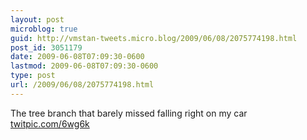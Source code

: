 ```yaml
---
layout: post
microblog: true
guid: http://vmstan-tweets.micro.blog/2009/06/08/2075774198.html
post_id: 3051179
date: 2009-06-08T07:09:30-0600
lastmod: 2009-06-08T07:09:30-0600
type: post
url: /2009/06/08/2075774198.html
---
```

The tree branch that barely missed falling right on my car  [twitpic.com/6wg6k](http://twitpic.com/6wg6k)
